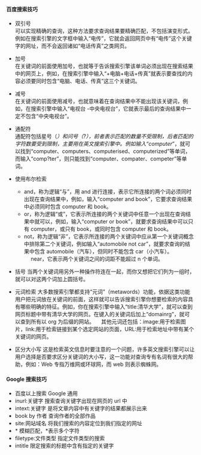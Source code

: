 #### 百度搜索技巧

- 双引号  
  可以实现精确的查询，这种方法要求查询结果要精确匹配，不包括演变形式。例如在搜索引擎的文字框中输入“电传”，它就会返回网页中有“电传”这个关键字的网址，而不会返回诸如“电话传真”之类网页。

- 加号  
  在关键词的前面使用加号，也就等于告诉搜索引擎该单词必须出现在搜索结果中的网页上，例如，在搜索引擎中输入“+电脑+电话+传真”就表示要查找的内容必须要同时包含“电脑、电话、传真”这三个关键词。

- 减号  
  在关键词的前面使用减号，也就意味着在查询结果中不能出现该关键词，例如，在搜索引擎中输入“电视台 -中央电视台”，它就表示最后的查询结果中一定不包含“中央电视台”。

- 通配符  
  通配符包括星号（_）和问号（?），前者表示匹配的数量不受限制，后者匹配的字符数要受到限制，主要用在英文搜索引擎中。例如输入“computer_”，就可以找到“computer、computers、computerised、computerized”等单词，而输入“comp?ter”，则只能找到“computer、compater、competer”等单词。

- 使用布尔检索

  - and，称为逻辑“与”，用 and 进行连接，表示它所连接的两个词必须同时出现在查询结果中，例如，输入“computer and book”，它要求查询结果中必须同时包含 computer 和 book。
  - or，称为逻辑“或”，它表示所连接的两个关键词中任意一个出现在查询结果中就可以，例如，输入“computer or book”，就要求查询结果中可以只有 computer，或只有 book，或同时包含 computer 和 book。
  - not，称为逻辑“非”，它表示所连接的两个关键词中应从第一个关键词概念中排除第二个关键词，例如输入“automobile not car”，就要求查询的结果中包含 automobile（汽车），但同时不能包含 car（小汽车）。 　 near，它表示两个关键词之间的词距不能超过 n 个单词。

- 括号
  当两个关键词用另外一种操作符连在一起，而你又想把它们列为一组时，就可以对这两个词加上圆括号。

- 元词检索
  大多数搜索引擎都支持“元词”（metawords）功能，依据这类功能用户把元词放在关键词的前面，这样就可以告诉搜索引擎你想要检索的内容具有哪些明确的特征。例如，你在搜索引擎中输入“title:清华大学”，就可以查到网页标题中带有清华大学的网页。在键入的关键词后加上“domainrg”，就可以查到所有以 org 为后缀的网站。 　其他元词还包括：image:用于检索图片，link:用于检索链接到某个选定网站的页面，URL:用于检索地址中带有某个关键词的网页。

- 区分大小写
  这是检索英文信息时要注意的一个问题，许多英文搜索引擎可以让用户选择是否要求区分关键词的大小写，这一功能对查询专有名词有很大的帮助，例如：Web 专指万维网或环球网，而 web 则表示蜘蛛网。

#### Google 搜索技巧

- 百度以上搜索 Google 通用
- inurl:关键字 搜索查询关键字出现在网页的 url 中
- intext:关键字 是将文章内容中有关键字的结果都展示出来
- book by 作者 查询作者的全部作品
- site:网站域名 将我们搜索的内容定位到我们指定的网址
- \* 模糊匹配，\*表示多个字符
- filetype:文件类型 指定文件类型的搜索
- intitle 限定搜索的标题中含有指定的关键字
